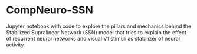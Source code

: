 # CompNeuro-SSN
Jupyter notebook with code to explore the pillars and mechanics behind the Stabilized Supralinear Network (SSN) model that tries to explain the effect of recurrent neural networks and visual V1 stimuli as stabilizer of neural activity.
